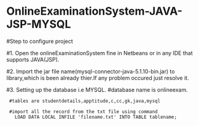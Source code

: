 # OnlineExaminationSystem-JAVA-JSP-MYSQL

#Step to configure project

#1.  Open the onlineExaminationSystem fine in Netbeans or in any IDE that supports JAVA(JSP).

#2. Import the jar file name(mysql-connector-java-5.1.10-bin.jar) to library,which is been already thier.If any problem occured just resolve it.

#3. Setting up the database i.e MYSQL.
     #database name is onlineexam.
     
     #tables are studentdetails,apptitude,c,cc,gk,java,mysql
     
     #import all the record from the txt file using command
       LOAD DATA LOCAL INFILE 'filename.txt' INTO TABLE tablename;
